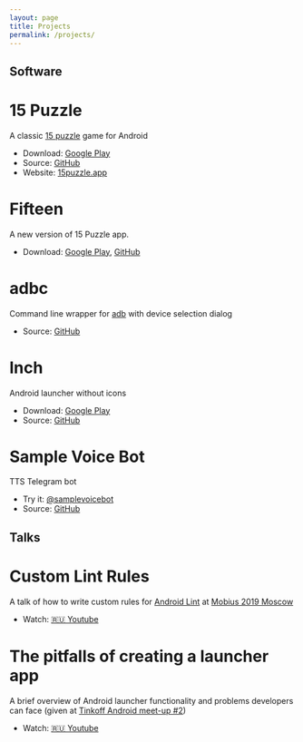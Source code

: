 ```yaml
---
layout: page
title: Projects
permalink: /projects/
---
```


## Software

# __15 Puzzle__

A classic [15 puzzle][15-puzzle-wiki] game for Android

* Download: [Google Play][15-puzzle-store]
* Source: [GitHub][15-puzzle-source]
* Website: [15puzzle.app][15-puzzle-site]

# __Fifteen__

A new version of 15 Puzzle app.

* Download: [Google Play][fifteen-store], [GitHub][fifteen-github]

# __adbc__

Command line wrapper for [adb][adb-docs] with device selection dialog

* Source: [GitHub][adbc-source]

# __lnch__

Android launcher without icons

* Download: [Google Play][lnch-store]
* Source: [GitHub][lnch-source]

# __Sample Voice Bot__

TTS Telegram bot

* Try it: [@samplevoicebot][samplevoicebot]
* Source: [GitHub][samplevoicebot-source]

## Talks

# __Custom Lint Rules__

A talk of how to write custom rules for [Android Lint][android-lint] at [Mobius 2019 Moscow][custom-lint-rules-mobius]

* Watch: [🇷🇺 Youtube][custom-lint-rules-youtube]

# __The pitfalls of creating a launcher app__

A brief overview of Android launcher functionality and problems developers can face (given at [Tinkoff Android meet-up #2][tinkoff-meet-up-2])

* Watch: [🇷🇺 Youtube][launcher-pitfalls]

[15-puzzle-wiki]: https://en.wikipedia.org/wiki/15_puzzle
[15-puzzle-store]: https://play.google.com/store/apps/details?id=com.italankin.fifteen
[15-puzzle-source]: https://github.com/italankin/15Puzzle
[15-puzzle-site]: https://15puzzle.app

[fifteen-store]: https://play.google.com/store/apps/details?id=com.italankin.fifteen2
[fifteen-github]: https://github.com/italankin/fifteen-releases

[adb-docs]: https://developer.android.com/studio/command-line/adb
[adbc-source]: https://github.com/italankin/adbc

[lnch-store]: https://play.google.com/store/apps/details?id=com.italankin.lnch
[lnch-source]: https://github.com/italankin/lnch

[samplevoicebot]: https://t.me/samplevoicebot
[samplevoicebot-source]: https://github.com/italankin/samplevoicebot

[custom-lint-rules-mobius]: https://mobiusconf.com/en/
[custom-lint-rules-youtube]: https://www.youtube.com/watch?v=g-gVAylSs5A
[android-lint]: http://tools.android.com/tips/lint

[tinkoff-meet-up-2]: https://meetup.tinkoff.ru/event/android-meetup-2/
[launcher-pitfalls]: https://www.youtube.com/watch?v=erfMCHu8KdE